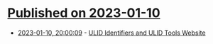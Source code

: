 # [Published on 2023-01-10](index.md)

* [2023-01-10, 20:00:09](https://lobste.rs/s/qk1xrx/ulid_identifiers_ulid_tools_website) - [ULID Identifiers and ULID Tools Website](https://pgrs.net/2023/01/10/ulid-identifiers-and-ulid-tools-website/)
